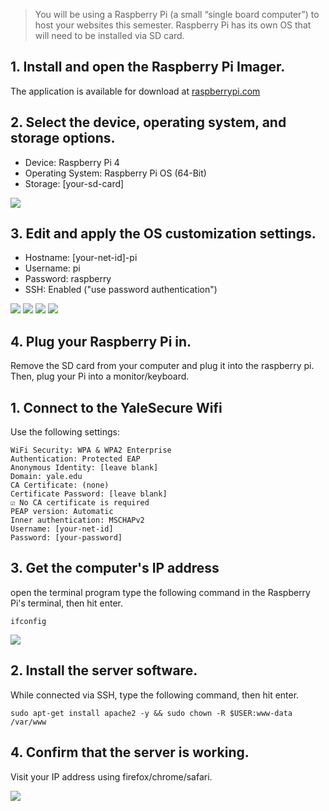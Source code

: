 > You will be using a Raspberry Pi (a small “single board computer”) to host your websites this semester. Raspberry Pi has its own OS that will need to be installed via SD card.

## 1. Install and open the Raspberry Pi Imager.
The application is available for download at [raspberrypi.com](https://www.raspberrypi.com/software/)

## 2. Select the device, operating system, and storage options.
- Device: Raspberry Pi 4
- Operating System: Raspberry Pi OS (64-Bit)
- Storage: [your-sd-card]

![](./media/imager_1.png)

## 3. Edit and apply the OS customization settings.
- Hostname: [your-net-id]-pi
- Username: pi
- Password: raspberry
- SSH: Enabled ("use password authentication")

![](./media/imager_2.png) 
![](./media/imager_3.png)
![](./media/imager_4.png)
![](./media/imager_5.png)

## 4. Plug your Raspberry Pi in.
Remove the SD card from your computer and plug it into the raspberry pi. Then, plug your Pi into a monitor/keyboard.

## 1. Connect to the YaleSecure Wifi
Use the following settings:

```
WiFi Security: WPA & WPA2 Enterprise
Authentication: Protected EAP
Anonymous Identity: [leave blank]
Domain: yale.edu
CA Certificate: (none)
Certificate Password: [leave blank]
☑️ No CA certificate is required
PEAP version: Automatic
Inner authentication: MSCHAPv2
Username: [your-net-id]
Password: [your-password]
```

## 3. Get the computer's IP address
open the terminal program type the following command in the Raspberry Pi's terminal, then hit enter.

```
ifconfig
```

![](./media/ifconfig.png)


## 2. Install the server software.
While connected via SSH, type the following command, then hit enter.

```
sudo apt-get install apache2 -y && sudo chown -R $USER:www-data /var/www
```


## 4. Confirm that the server is working.
Visit your IP address using firefox/chrome/safari.

![](./media/apache.png)